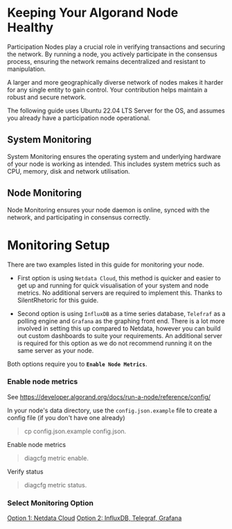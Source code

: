 # Keeping Your Algorand Node Healthy

Participation Nodes play a crucial role in verifying transactions and securing the network. By running a node, you actively participate in the consensus process, ensuring the network remains decentralized and resistant to manipulation.

A larger and more geographically diverse network of nodes makes it harder for any single entity to gain control. Your contribution helps maintain a robust and secure network.

The following guide uses Ubuntu 22.04 LTS Server for the OS, and assumes you already have a participation node operational.

## System Monitoring

System Monitoring ensures the operating system and underlying hardware of your node is working as intended. This includes system metrics such as CPU, memory, disk and network utilisation.
 

## Node Monitoring

Node Monitoring ensures your node daemon is online, synced with the network, and participating in consensus correctly.


# Monitoring Setup

There are two examples listed in this guide for monitoring your node.

- First option is using `Netdata Cloud`, this method is quicker and easier to get up and running for quick visualisation of your system and node metrics. No additional servers are required to implement this. Thanks to SilentRhetoric for this guide.

- Second option is using `InfluxDB` as a time series database, `Telefraf` as a polling engine and `Grafana` as the graphing front end. There is a lot more involved in setting this up compared to Netdata, however you can build out custom dashboards to suite your requirements. An additional server is required for this option as we do not recommend running it on the same server as your node.

Both options require you to <strong>`Enable Node Metrics`</strong>.


### Enable node metrics

See https://developer.algorand.org/docs/run-a-node/reference/config/

In your node's data directory, use the `config.json.example` file to create a config file (if you don't have one already)
> cp config.json.example config.json.

Enable node metrics
>diagcfg metric enable.

Verify status
> diagcfg metric status.

### Select Monitoring Option

[Option 1: Netdata Cloud](netdata.md)
[Option 2: InfluxDB, Telegraf, Grafana](influx.md)
